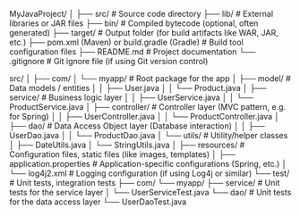 MyJavaProject/
│
├── src/                          # Source code directory
├── lib/                          # External libraries or JAR files
├── bin/                          # Compiled bytecode (optional, often generated)
├── target/                       # Output folder (for build artifacts like WAR, JAR, etc.)
├── pom.xml (Maven) or build.gradle (Gradle)  # Build tool configuration files
├── README.md                     # Project documentation
└── .gitignore                    # Git ignore file (if using Git version control)



src/
│
├── com/
│   └── myapp/                    # Root package for the app
│       ├── model/                # Data models / entities
│       │   ├── User.java
│       │   └── Product.java
│       ├── service/              # Business logic layer
│       │   ├── UserService.java
│       │   └── ProductService.java
│       ├── controller/           # Controller layer (MVC pattern, e.g. for Spring)
│       │   ├── UserController.java
│       │   └── ProductController.java
│       ├── dao/                  # Data Access Object layer (Database interaction)
│       │   ├── UserDao.java
│       │   └── ProductDao.java
│       └── utils/                # Utility/helper classes
│           ├── DateUtils.java
│           └── StringUtils.java
│
├── resources/                    # Configuration files, static files (like images, templates)
│   ├── application.properties    # Application-specific configurations (Spring, etc.)
│   └── log4j2.xml                # Logging configuration (if using Log4j or similar)
└── test/                         # Unit tests, integration tests
    ├── com/
        └── myapp/
            ├── service/          # Unit tests for the service layer
            │   └── UserServiceTest.java
            └── dao/              # Unit tests for the data access layer
                └── UserDaoTest.java

